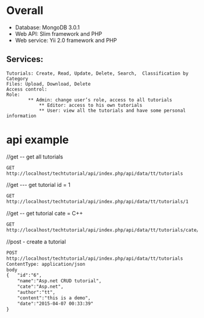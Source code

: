 # Overall

* Database: MongoDB 3.0.1
* Web API: Slim framework and PHP
* Web service: Yii 2.0 framework and PHP

## Services:
	Tutorials: Create, Read, Update, Delete, Search,  Classification by Category
	Files: Upload, Download, Delete
	Access control:
	Role:
        	** Admin: change user’s role, access to all tutorials
                ** Editor: access to his own tutorials
                ** User: view all the tutorials and have some personal information 

# api example
//get -- get all tutorials
```html
GET
http://localhost/techtutorial/api/index.php/api/data/tt/tutorials
```
//get --- get tutorial id = 1
```html
GET 
http://localhost/techtutorial/api/index.php/api/data/tt/tutorials/1
```
//get -- get tutorial cate = C++
```html
GET 
http://localhost/techtutorial/api/index.php/api/data/tt/tutorials/cate/Cplusplus
```
//post - create a tutorial
```html
POST 
http://localhost/techtutorial/api/index.php/api/data/tt/tutorials
ContentType: application/json
body
{	"id":"6",
	"name":"Asp.net CRUD tutorial",
	"cate":"Asp.net",
	"author":"tt",
	"content":"this is a demo",
	"date":"2015-04-07 00:33:39"
}
```
